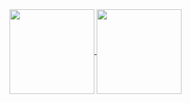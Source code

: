 <a href="https://github.com/minorcell">
  <img height=150 align="center" src="https://github-readme-stats.vercel.app/api?username=minorcell&theme=transparent" />
  <img height=150 align="center" src="https://github-readme-stats.vercel.app/api/top-langs?username=minorcell&layout=compact&langs_count=4&card_width=200&theme=transparent&hide=html,javascript" />
</a>
